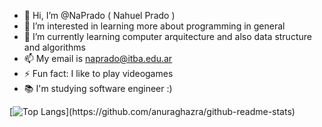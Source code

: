 - 👋 Hi, I’m @NaPrado ( Nahuel Prado )
- 👀 I’m interested in learning more about programming in general 
- 🌱 I’m currently learning computer arquitecture and also data structure and algorithms
- 📫 My email is naprado@itba.edu.ar
- ⚡ Fun fact: I like to play videogames
- 📚 I'm studying software engineer :)



[![Top Langs](https://github-readme-stats-git-masterrstaa-rickstaa.vercel.app/api/top-langs/?username=NaPrado&hide"XML")](https://github.com/anuraghazra/github-readme-stats)


